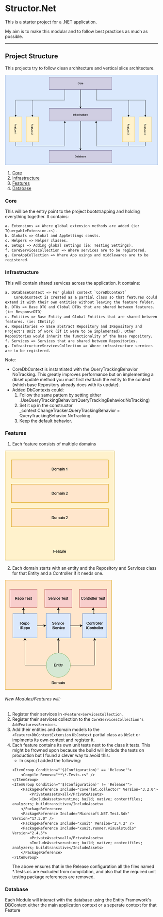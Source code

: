 # Structor.Net

This is a starter project for a .NET application. 

My aim is to make this modular and to follow best practices as much as possible. 

---

## Project Structure 
This projects try to follow  clean architecture and vertical slice architecture. 

![ProjectStructure](ProjectStructure.png)

1. [Core](#core)
2. [Infrastructure](#infrastructure)
3. [Features](#features)
4. [Database](#database)

###  Core
This will be the entry point to the project bootstrapping and holding everything together. 
It contains: 

    a. Extensions => Where global extension methods are added (ie: IQueryableExtension.cs).
    b. Globals => Global and AppSettings consts.
    c. Helpers => Helper classes. 
    e. Setups => Adding global settings (ie: Testing Settings).
    f. CoreServicesCollection => Where services are to be registered.  
    g. CoreAppCollection => Where App usings and middlewares are to be registered.


### Infrastructure
This will contain shared services across the application.
It contains: 

    a. DatabaseContext => For global context `CoreDbContext` 
        CoreDbContext is created as a partial class so that features could extend it with their own entities without leaving the feature folder.
    b. DTOs => Base DTO and Global DTOs that are shared between features. (ie: ResponseDTO)
    c. Entities => Base Entity and Global Entities that are shared between features. (ie: IEntity)
    e. Repositories => Base abstract Repository and IRepository and Project's Unit of work (if it were to be implemented). Other Repositories would inherit the functionality of the base repository.
    f. Services => Services that are shared between Repositories.
    g. InfrastructureServicesCollection => Where infrastructure services are to be registered.  


Note: 
* CoreDbContext is instantiated with the QueryTrackingBehavior NoTracking. 
This greatly improves performance but on implementing a dbset update method you must first reattach the entity to the context (which base Repository already does with its update).
* Added DbContexts could: 
    1. Follow the same pattern by setting either .UseQueryTrackingBehavior(QueryTrackingBehavior.NoTracking)
    2. Set it up in the constructor _context.ChangeTracker.QueryTrackingBehavior = QueryTrackingBehavior.NoTracking.
    3. Keep the default behavior. 

### Features 
1. Each feature consists of multiple domains 

![Feature](Feature.png)

2. Each domain starts with an entity and the Repository and Services class for that Entity and a Controller if it needs one.

![Domain](Domain.png)

###### New Modules/Features will: 
1. Register their services in `<Feature>ServicesCollection`.
2. Register their services collection to the `CoreServicesCollection's AddFeaturessServices`.
3. Add their entities and domain models to the `<Feature>DbContextExtension` `DbContext` partial class as `DbSet` or implments its own context and register it. 
3. Each feature contains its own unit tests next to the class it tests. This might be frowned upon because the build will include the tests on production but I found a clever way to avoid this: 
    - In csproj I added the following: 
	```
	<ItemGroup Condition="'$(Configuration)' == 'Release'">
		<Compile Remove="**\*.Tests.cs" />
	</ItemGroup>
	<ItemGroup Condition="'$(Configuration)' != 'Release'">
		<PackageReference Include="coverlet.collector" Version="3.2.0">
			<PrivateAssets>all</PrivateAssets>
			<IncludeAssets>runtime; build; native; contentfiles; analyzers; buildtransitive</IncludeAssets>
		</PackageReference>
		<PackageReference Include="Microsoft.NET.Test.Sdk" Version="17.5.0" />
		<PackageReference Include="xunit" Version="2.4.2" />
		<PackageReference Include="xunit.runner.visualstudio" Version="2.4.5">
			<PrivateAssets>all</PrivateAssets>
			<IncludeAssets>runtime; build; native; contentfiles; analyzers; buildtransitive</IncludeAssets>
		</PackageReference>
	</ItemGroup>
	```
	The above ensures that in the Release configuration all the files named *.Tests.cs are excluded from compilation, and also that the required unit testing package references are removed.

### Database
Each Module will interact with the database using the Entity Framework's DBContext either the main application context or a seperate context for that Feature
